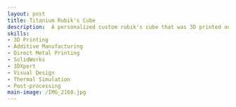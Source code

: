 ```yaml
---
layout: post
title: Titanium Rubik's Cube
description:  A personalized custom rubik's cube that was 3D printed out of titanium during my time spent with 3D Systems in Summer 2022
skills: 
- 3D Printing
- Additive Manufacturing
- Direct Metal Printing
- SolidWorks
- 3DXpert
- Visual Design
- Thermal Simulation
- Post-processing
main-image: /IMG_2168.jpg
---
```


